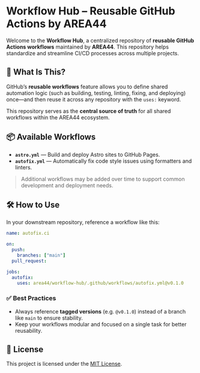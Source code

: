 # Workflow Hub – Reusable GitHub Actions by AREA44

Welcome to the **Workflow Hub**, a centralized repository of **reusable GitHub Actions workflows** maintained by **AREA44**. This repository helps standardize and streamline CI/CD processes across multiple projects.

## 🚀 What Is This?

GitHub’s **reusable workflows** feature allows you to define shared automation logic (such as building, testing, linting, fixing, and deploying) once—and then reuse it across any repository with the `uses:` keyword.

This repository serves as the **central source of truth** for all shared workflows within the AREA44 ecosystem.

## 📦 Available Workflows

* **`astro.yml`** — Build and deploy Astro sites to GitHub Pages.
* **`autofix.yml`** — Automatically fix code style issues using formatters and linters.

> Additional workflows may be added over time to support common development and deployment needs.

## 🛠️ How to Use

In your downstream repository, reference a workflow like this:

```yaml
name: autofix.ci

on:
  push:
    branches: ["main"]
  pull_request:

jobs:
  autofix:
    uses: area44/workflow-hub/.github/workflows/autofix.yml@v0.1.0
```

### ✅ Best Practices

* Always reference **tagged versions** (e.g. `@v0.1.0`) instead of a branch like `main` to ensure stability.
* Keep your workflows modular and focused on a single task for better reusability.

## 📄 License

This project is licensed under the [MIT License](LICENSE).
